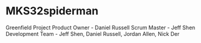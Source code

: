 # MKS32spiderman
Greenfield Project
Product Owner - Daniel Russell
Scrum Master - Jeff Shen
Development Team - Jeff Shen, Daniel Russell, Jordan Allen, Nick Der
